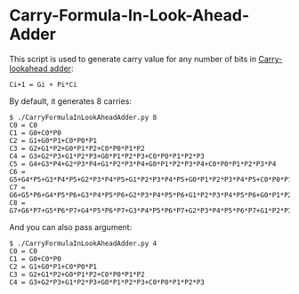 # Carry-Formula-In-Look-Ahead-Adder

This script is used to generate carry value for any number of bits in [Carry-lookahead adder](https://en.wikipedia.org/wiki/Carry-lookahead_adder):  

    Ci+1 = Gi + Pi*Ci  
  
By default, it generates 8 carries:  

    $ ./CarryFormulaInLookAheadAdder.py 8  
    C0 = C0  
    C1 = G0+C0*P0  
    C2 = G1+G0*P1+C0*P0*P1  
    C3 = G2+G1*P2+G0*P1*P2+C0*P0*P1*P2  
    C4 = G3+G2*P3+G1*P2*P3+G0*P1*P2*P3+C0*P0*P1*P2*P3  
    C5 = G4+G3*P4+G2*P3*P4+G1*P2*P3*P4+G0*P1*P2*P3*P4+C0*P0*P1*P2*P3*P4  
    C6 = G5+G4*P5+G3*P4*P5+G2*P3*P4*P5+G1*P2*P3*P4*P5+G0*P1*P2*P3*P4*P5+C0*P0*P1*P2*P3*P4*P5  
    C7 = G6+G5*P6+G4*P5*P6+G3*P4*P5*P6+G2*P3*P4*P5*P6+G1*P2*P3*P4*P5*P6+G0*P1*P2*P3*P4*P5*P6+C0*P0*P1*P2*P3*P4*P5*P6  
    C8 = G7+G6*P7+G5*P6*P7+G4*P5*P6*P7+G3*P4*P5*P6*P7+G2*P3*P4*P5*P6*P7+G1*P2*P3*P4*P5*P6*P7+G0*P1*P2*P3*P4*P5*P6*P7+C0*P0*P1*P2*P3*P4*P5*P6*P7  

And you can also pass argument:  

    $ ./CarryFormulaInLookAheadAdder.py 4
    C0 = C0
    C1 = G0+C0*P0
    C2 = G1+G0*P1+C0*P0*P1
    C3 = G2+G1*P2+G0*P1*P2+C0*P0*P1*P2
    C4 = G3+G2*P3+G1*P2*P3+G0*P1*P2*P3+C0*P0*P1*P2*P3
